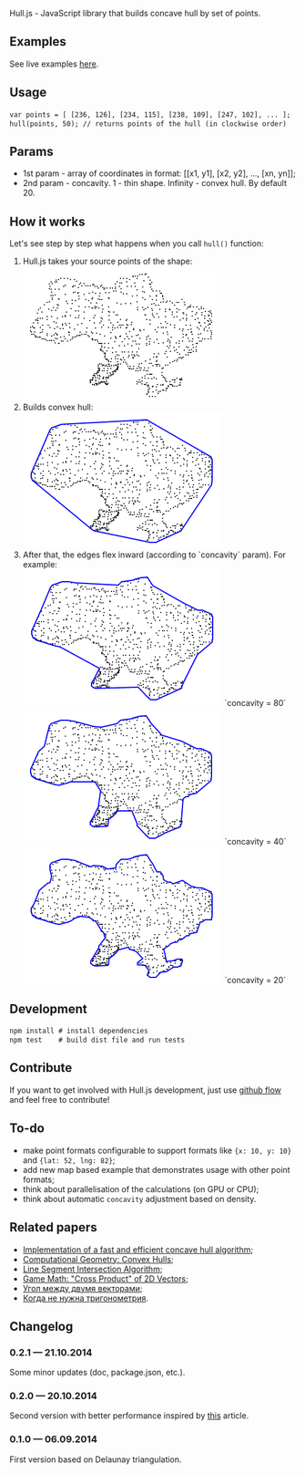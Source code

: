 Hull.js - JavaScript library that builds concave hull by set of points.

## Examples

See live examples <a target="_blank" href="http://andreygeonya.github.io/hull/">here</a>.

## Usage

	var points = [ [236, 126], [234, 115], [238, 109], [247, 102], ... ];
	hull(points, 50); // returns points of the hull (in clockwise order)

## Params
* 1st param - array of coordinates in format: [[x1, y1], [x2, y2], ..., [xn, yn]];
* 2nd param - concavity. 1 - thin shape. Infinity - convex hull. By default 20.

## How it works

Let's see step by step what happens when you call `hull()` function:

<ol>
    <li>
        <div>Hull.js takes your source points of the shape:</div>
        <div><img src="https://raw.githubusercontent.com/AndreyGeonya/hull/master/readme-imgs/0.png" /></div>
    </li>
    <li>
        <div>Builds convex hull:</div>
        <div><img src="https://raw.githubusercontent.com/AndreyGeonya/hull/master/readme-imgs/1.png" /></div>
    </li>
    <li>
        <div>After that, the edges flex inward (according to `concavity` param). For example:</div>
        <div>
            <img src="https://raw.githubusercontent.com/AndreyGeonya/hull/master/readme-imgs/2_1.png" />
            `concavity = 80`
            <img src="https://raw.githubusercontent.com/AndreyGeonya/hull/master/readme-imgs/2_2.png" />
            `concavity = 40`
            <img src="https://raw.githubusercontent.com/AndreyGeonya/hull/master/readme-imgs/2_3.png" />
            `concavity = 20`
        </div>
    </li>
</ol>

## Development
	npm install # install dependencies
	npm test	# build dist file and run tests

## Contribute

If you want to get involved with Hull.js development, just use <a href="https://guides.github.com/introduction/flow/index.html" target="_blank">github flow</a> and feel free to contribute!

## To-do

* make point formats configurable to support formats like `{x: 10, y: 10}` and `{lat: 52, lng: 82}`;
* add new map based example that demonstrates usage with other point formats;
* think about parallelisation of the calculations (on GPU or CPU);
* think about automatic `concavity` adjustment based on density.

## Related papers

* <a target="_blank" href="http://www.it.uu.se/edu/course/homepage/projektTDB/ht13/project10/Project-10-report.pdf">Implementation of a fast and efficient concave hull algorithm</a>;
* <a target="_blank" href="http://www.cs.jhu.edu/~misha/Fall05/09.13.05.pdf">Computational Geometry: Convex Hulls</a>;
* <a target="_blank" href="http://bryceboe.com/2006/10/23/line-segment-intersection-algorithm/">Line Segment Intersection Algorithm</a>;
* <a target="_blank" href="http://allenchou.net/2013/07/cross-product-of-2d-vectors/">Game Math: "Cross Product" of 2D Vectors</a>;
* <a target="_blank" href="http://users.livejournal.com/_winnie/237714.html">Угол между двумя векторами</a>;
* <a target="_blank" href="http://habrahabr.ru/post/105882/">Когда не нужна тригонометрия</a>.

## Changelog

### 0.2.1 — 21.10.2014
Some minor updates (doc, package.json, etc.).
### 0.2.0 — 20.10.2014
Second version with better performance inspired by <a href="http://www.it.uu.se/edu/course/homepage/projektTDB/ht13/project10/Project-10-report.pdf" target="_blank">this</a> article.
### 0.1.0 — 06.09.2014
First version based on Delaunay triangulation.